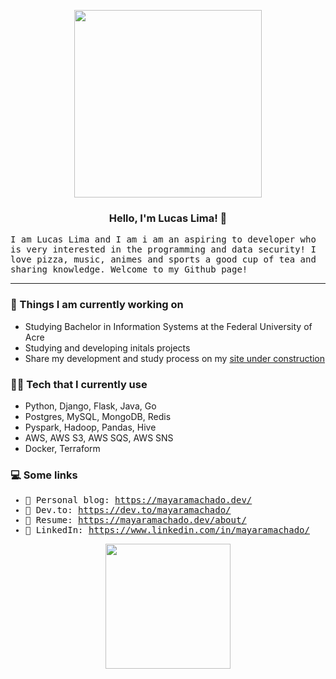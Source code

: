 <!--
**MayaraMachado/MayaraMachado** is a ✨ _special_ ✨ repository because its `README.md` (this file) appears on your GitHub profile. -->

<p align="center">
  <img src="https://user-images.githubusercontent.com/16944803/95002927-bfc97a00-05af-11eb-8ee1-be1a8a63e83a.png" width="300px" >
<h3 align="center">
Hello, I'm Lucas Lima! 👋 
</h3>
 <samp>
I am Lucas Lima and I am i am an aspiring to developer who is very interested in the programming and data security! I love pizza, music, animes and sports a good cup of tea and sharing knowledge. Welcome to my Github page!
  </samp>
</p>

----
<h3>
 🌱 Things I am currently working on
</h3>
 <ul>
  <li> Studying Bachelor in Information Systems at the Federal University of Acre  </li>
  <li> Studying and developing initals projects  </li>
  <li> Share my development and study process on my <a href="link"> site under construction </a> </li>
 </ul>
 
 <h3>
👩‍💻 Tech that I currently use
</h3>
 <ul>
  <li> Python, Django, Flask, Java, Go </li>
  <li> Postgres, MySQL, MongoDB, Redis </li>
  <li> Pyspark, Hadoop, Pandas, Hive </li>
  <li> AWS, AWS S3, AWS SQS, AWS SNS </li>
  <li> Docker, Terraform </li>
 </ul>

<h3>
    💻 Some links 
</h3>
<samp>
  
- :art: Personal blog: https://mayaramachado.dev/ <br>
- :art: Dev.to: https://dev.to/mayaramachado/ <br>
- :pencil: Resume: https://mayaramachado.dev/about/ <br>
- :briefcase: LinkedIn: https://www.linkedin.com/in/mayaramachado/ <br>
</samp>
</p>

<p align="center">
    <img src="https://media.giphy.com/media/3o85g2SLLmkp9oyjle/giphy.gif"  width="200px">

</p>
